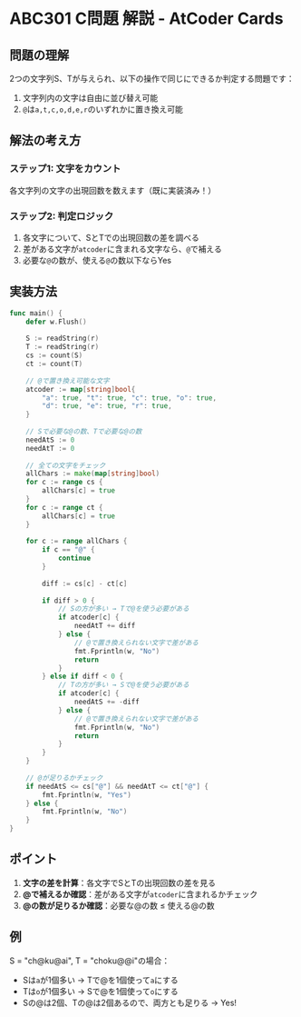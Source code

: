 # ABC301 C問題 解説 - AtCoder Cards

## 問題の理解

2つの文字列S、Tが与えられ、以下の操作で同じにできるか判定する問題です：
1. 文字列内の文字は自由に並び替え可能
2. `@`は`a,t,c,o,d,e,r`のいずれかに置き換え可能

## 解法の考え方

### ステップ1: 文字をカウント
各文字列の文字の出現回数を数えます（既に実装済み！）

### ステップ2: 判定ロジック
1. 各文字について、SとTでの出現回数の差を調べる
2. 差がある文字が`atcoder`に含まれる文字なら、`@`で補える
3. 必要な`@`の数が、使える`@`の数以下ならYes

## 実装方法

```go
func main() {
    defer w.Flush()
    
    S := readString(r)
    T := readString(r)
    cs := count(S)
    ct := count(T)
    
    // @で置き換え可能な文字
    atcoder := map[string]bool{
        "a": true, "t": true, "c": true, "o": true,
        "d": true, "e": true, "r": true,
    }
    
    // Sで必要な@の数、Tで必要な@の数
    needAtS := 0
    needAtT := 0
    
    // 全ての文字をチェック
    allChars := make(map[string]bool)
    for c := range cs {
        allChars[c] = true
    }
    for c := range ct {
        allChars[c] = true
    }
    
    for c := range allChars {
        if c == "@" {
            continue
        }
        
        diff := cs[c] - ct[c]
        
        if diff > 0 {
            // Sの方が多い → Tで@を使う必要がある
            if atcoder[c] {
                needAtT += diff
            } else {
                // @で置き換えられない文字で差がある
                fmt.Fprintln(w, "No")
                return
            }
        } else if diff < 0 {
            // Tの方が多い → Sで@を使う必要がある
            if atcoder[c] {
                needAtS += -diff
            } else {
                // @で置き換えられない文字で差がある
                fmt.Fprintln(w, "No")
                return
            }
        }
    }
    
    // @が足りるかチェック
    if needAtS <= cs["@"] && needAtT <= ct["@"] {
        fmt.Fprintln(w, "Yes")
    } else {
        fmt.Fprintln(w, "No")
    }
}
```

## ポイント

1. **文字の差を計算**：各文字でSとTの出現回数の差を見る
2. **@で補えるか確認**：差がある文字が`atcoder`に含まれるかチェック
3. **@の数が足りるか確認**：必要な@の数 ≤ 使える@の数

## 例

S = "ch@ku@ai", T = "choku@@i"の場合：
- Sは`a`が1個多い → Tで@を1個使って`a`にする
- Tは`o`が1個多い → Sで@を1個使って`o`にする
- Sの@は2個、Tの@は2個あるので、両方とも足りる → Yes!